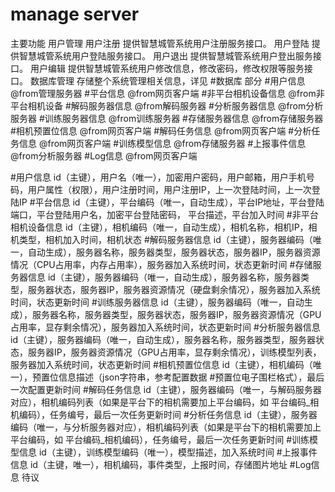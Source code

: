 # manage server
主要功能
    用户管理
        用户注册
            提供智慧城管系统用户注册服务接口。
        用户登陆
            提供智慧城管系统用户登陆服务接口。
        用户退出
            提供智慧城管系统用户登出服务接口。
        用户编辑
            提供智慧城管系统用户修改信息，修改密码，修改权限等服务接口。
    数据库管理
        存储整个系统管理相关信息，详见 #数据库 部分
        #用户信息 @from管理服务器
        #平台信息 @from网页客户端
        #非平台相机设备信息 @from非平台相机设备
        #解码服务器信息 @from解码服务器
        #分析服务器信息 @from分析服务器
        #训练服务器信息 @from训练服务器
        #存储服务器信息 @from存储服务器
        #相机预置位信息 @from网页客户端
        #解码任务信息 @from网页客户端
        #分析任务信息 @from网页客户端
        #训练模型信息 @from存储服务器
        #上报事件信息 @from分析服务器
        #Log信息 @from网页客户端

#用户信息
id（主键），用户名（唯一），加密用户密码，用户邮箱，用户手机号码，用户属性（权限），用户注册时间，用户注册IP，上一次登陆时间，上一次登陆IP
#平台信息
id（主键），平台编码（唯一，自动生成），平台IP地址，平台登陆端口，平台登陆用户名，加密平台登陆密码， 平台描述，平台加入时间
#非平台相机设备信息
id（主键），相机编码（唯一，自动生成），相机名称，相机IP，相机类型，相机加入时间，相机状态
#解码服务器信息
id（主键），服务器编码（唯一，自动生成），服务器名称，服务器类型，服务器状态，服务器IP，服务器资源情况（CPU占用率，内存占用率），服务器加入系统时间，状态更新时间
#存储服务器信息
id（主键），服务器编码（唯一，自动生成），服务器名称，服务器类型，服务器状态，服务器IP，服务器资源情况（硬盘剩余情况），服务器加入系统时间，状态更新时间
#训练服务器信息
id（主键），服务器编码（唯一，自动生成），服务器名称，服务器类型，服务器状态，服务器IP，服务器资源情况（GPU占用率，显存剩余情况），服务器加入系统时间，状态更新时间
#分析服务器信息
id（主键），服务器编码（唯一，自动生成），服务器名称，服务器类型，服务器状态，服务器IP，服务器资源情况（GPU占用率，显存剩余情况），训练模型列表，服务器加入系统时间，状态更新时间
#相机预置位信息
id（主键），相机编码（唯一），预置位信息描述（json字符串，参考配置数据 #预置位电子围栏格式），最后一次配置更新时间
#解码任务信息
id（主键），服务器编码（唯一，与解码服务器对应），相机编码列表（如果是平台下的相机需要加上平台编码，如 平台编码_相机编码），任务编号，最后一次任务更新时间
#分析任务信息
id（主键），服务器编码（唯一，与分析服务器对应），相机编码列表（如果是平台下的相机需要加上平台编码，如 平台编码_相机编码），任务编号，最后一次任务更新时间
#训练模型信息
id（主键），训练模型编码（唯一），模型描述，加入系统时间
#上报事件信息
id（主键，唯一），相机编码，事件类型，上报时间，存储图片地址
#Log信息
待议